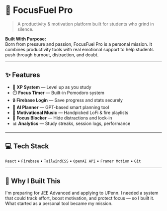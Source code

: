 # 🚀 FocusFuel Pro

> A productivity & motivation platform built for students who grind in silence.

**Built With Purpose:**  
Born from pressure and passion, FocusFuel Pro is a personal mission. It combines productivity tools with real emotional support to help students push through burnout, distraction, and doubt.

---

## ✨ Features

- 🎯 **XP System** — Level up as you study
- ⏱️ **Focus Timer** — Built-in Pomodoro system
- 🔒 **Firebase Login** — Save progress and stats securely
- 🤖 **AI Planner** — GPT-based smart planning tool
- 🎵 **Motivational Music** — Handpicked LoFi & fire playlists
- 🚫 **Focus Blocker** — Hide distractions and lock-in
- 📊 **Analytics** — Study streaks, session logs, performance

---

## 💻 Tech Stack

`React` • `Firebase` • `TailwindCSS` • `OpenAI API` • `Framer Motion` • `Git`

---

## 📜 Why I Built This

I'm preparing for JEE Advanced and applying to UPenn. I needed a system that could track effort, boost motivation, and protect focus — so I built it. What started as a personal tool became my mission.
